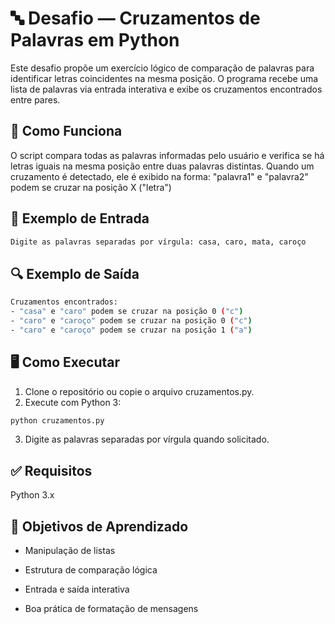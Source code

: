 # 🔤 Desafio — Cruzamentos de Palavras em Python

Este desafio propõe um exercício lógico de comparação de palavras para identificar letras coincidentes na mesma posição. O programa recebe uma lista de palavras via entrada interativa e exibe os cruzamentos encontrados entre pares.

## 🚀 Como Funciona

O script compara todas as palavras informadas pelo usuário e verifica se há letras iguais na mesma posição entre duas palavras distintas. Quando um cruzamento é detectado, ele é exibido na forma:
"palavra1" e "palavra2" podem se cruzar na posição X ("letra")


## 🧪 Exemplo de Entrada

```bash
Digite as palavras separadas por vírgula: casa, caro, mata, caroço
```
## 🔍 Exemplo de Saída
```bash
Cruzamentos encontrados:
- "casa" e "caro" podem se cruzar na posição 0 ("c")
- "caro" e "caroço" podem se cruzar na posição 0 ("c")
- "caro" e "caroço" podem se cruzar na posição 1 ("a")
```

## 🖥️ Como Executar

1. Clone o repositório ou copie o arquivo cruzamentos.py.
2. Execute com Python 3:

```bash
python cruzamentos.py
```

3. Digite as palavras separadas por vírgula quando solicitado.



## ✅ Requisitos
Python 3.x  



## 🎯 Objetivos de Aprendizado
- Manipulação de listas

- Estrutura de comparação lógica

- Entrada e saída interativa

- Boa prática de formatação de mensagens






